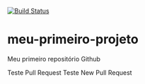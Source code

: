 [![Build Status](https://travis-ci.org/Marcelo701500/meu-primeiro-projeto.svg?branch=master)](https://travis-ci.org/Marcelo701500/meu-primeiro-projeto)

# meu-primeiro-projeto
Meu primeiro repositório Github

Teste Pull Request
Teste New Pull Request 

